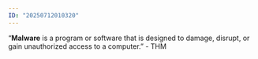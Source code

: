 ```yaml
---
ID: "20250712010320"
---
```

“**Malware** is a program or software that is designed to damage, disrupt, or gain unauthorized access to a computer.” - THM